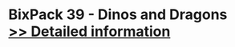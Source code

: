 # BixPack 39 - Dinos and Dragons<br />[>> Detailed information](https://secure.shareit.com/shareit/product.html?productid=300991642&affiliateid=200057808)